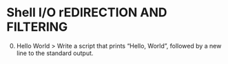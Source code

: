 # Shell I/O rEDIRECTION AND FILTERING
0. Hello World > Write a script that prints “Hello, World”, followed by a new line to the standard output.
